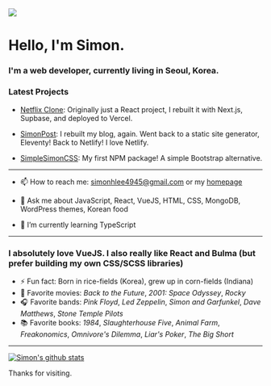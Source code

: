 <a href="https://www.linkedin.com/in/simon-h-lee/" target="_blank"><img src="https://img.shields.io/badge/LinkedIn-0077B5?style=for-the-badge&logo=linkedin&logoColor=white" /></a>
---
# Hello, I'm Simon.
### I'm a web developer, currently living in Seoul, Korea.

### Latest Projects

+ [Netflix Clone](https://netflix-wannabe.vercel.app/about): Originally just a React project, I rebuilt it with Next.js, Supbase, and deployed to Vercel.

+ [SimonPost](https://simonpost.com): I rebuilt my blog, again. Went back to a static site generator, Eleventy! Back to Netlify! I love Netlify.

+ [SimpleSimonCSS](https://www.npmjs.com/package/simplesimoncss): My first NPM package! A simple Bootstrap alternative.

---

- 📫 How to reach me: simonhlee4945@gmail.com or my [homepage](https://simonhlee97.github.io)

- 💬 Ask me about JavaScript, React, VueJS, HTML, CSS, MongoDB, WordPress themes, Korean food

- 🌱 I’m currently learning TypeScript

---

### I absolutely love VueJS. I also really like React and Bulma (but prefer building my own CSS/SCSS libraries)

- ⚡ Fun fact: Born in rice-fields (Korea), grew up in corn-fields (Indiana)
- 🍿 Favorite movies: *Back to the Future*, *2001: Space Odyssey*, *Rocky*
- 🎧 Favorite bands: *Pink Floyd*, *Led Zeppelin*, *Simon and Garfunkel*, *Dave Matthews*, *Stone Temple Pilots*
- 📚 Favorite books: *1984*, *Slaughterhouse Five*, *Animal Farm*, *Freakonomics*, *Omnivore's Dilemma*, *Liar's Poker*, *The Big Short*

---

[![Simon's github stats](https://github-readme-stats.vercel.app/api?username=simonhlee97&theme=nightowl)](https://github.com/simonhlee97)


Thanks for visiting.
                                       



